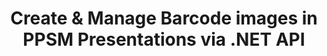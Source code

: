 ---
############################# Static ############################
layout: "auto-gen-gist"
draft: false
path: "assembly/net/barcode/ppsm"
otherformats: PPT PPTX PPTM PPS PPSX POT POTX POTM ODP OTP 

############################# Head ############################
head_title: ".NET API for Barcode Images Creation in PPSM Presentations"
head_description: "GroupDocs.Assembly .NET API enables developers to create & insert Barcode images inside Presentation (PPT, PPTX, PPTM, PPS, PPSX, PPSM, POT & ODP) documents."

############################# Header ############################
title: "Create & Manage Barcode images in PPSM Presentations via .NET API"
description: " GroupDocs.Assembly allows .NET programmers to dynamically create, modify &  manage Barcode images in PPSM Presentations inside C#, ASP.NET & other .NET apps."

######################### Download Button #######################
button:
    enable: true

############################# About ############################
about:
    enable: true
    title: "How to Generate & Place Barcodes inside Presentations?"
    content: |
      Presentation is a great way for conveying information from a speaker to the audience. It is widely used by the companies, business people, teachers and student because it can be understood easily than text documents. Use of barcodes is getting very common for identification in almost every type of business. GroupDocs.Assembly .NET API makes it possible to create and insert Barcode images inside PowerPoint and other types of presentations such as PPT, PPTX, PPTM, PPS, PPSX, PPSM, POT, POTX,  POTM, ODP and many more. It provides support for several commonly used 1D & 2D barcode types.  It also fully supports barcode customization in presentation’s slides as well as allows resizing of barcode image, setting fore and back colors, change fonts, enhance barcode text placement, setting barcode image resolution and many more. 

############################# content ############################
steps:
    enable: true
    block:
    - title_left: "Add Barcodes inside PPSM Presentations"
      content_left: |
       The below C# .NET code shows how users can dynamically create Barcode images using different supported symbologies and insert them inside a Microsoft PowerPoint PPSM presentation slides.
      
      title_right: "Insert Barcodes in PPSM File via .NET"
      content_right: |
        * Create an instance of [DocumentAssembler ](https://apireference.groupdocs.com/assembly/net/groupdocs.assembly/documentassembler) 
        * Call [AssembleDocument]( https://apireference.groupdocs.com/assembly/net/groupdocs.assembly.documentassembler/assembledocument/methods/1) method with the following parameters
          * Stream to read a template document.
          * Stream to write the resultant document.
          * Additional options for document loading and saving.
          * Information on data source objects.
     
      gisthash: "1eb55d05b653c510028185fea185dabe"
      gistfile: "create_barcodes_in_presentations.cs"

    - title_left: "System Requirements"
      content_left: |
        GroupDocs.Assembly .NET APIs are supported on all major platforms and operating systems. For complete system requirements guide, please visit [system requirements](https://docs.groupdocs.com/assembly/net/system-requirements/) Before executing the code below, please make sure that you have the following prerequisites installled on your system:
        * Operating Systems: Microsoft Windows, Linux, MacOS
        * Development Environment:  Visual Studio, Xamarin, MonoDevelop etc
        * Frameworks: .NET Framework, .NET Standard, .NET Core, Mono
        * Get the latest version of GroupDocs.Assembly .NET APIs from [NuGet](https://www.nuget.org/packages/GroupDocs.Assembly/)
        
      title_right: "Why Use GroupDocs.Assembly"
      content_right: |
        * Allow users to create custom documents from templates.
        * No additional software is required to create and automate documents
        * Ability to generate an output document based on data source
        * Dynamically insert out document content in report
        * Dynamically attach email attachments & insert hyperlinks in reports 

demos:
    enable: true
        

about_formats:
    enable: true


more_formats:
    enable: true


back_to_top:
    enable: true
---